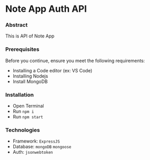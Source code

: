 # Note App Auth API

### Abstract
This is API of Note App

### Prerequisites
Before you continue, ensure you meet the following requirements:
- Installing a Code editor (ex: VS Code)
- Installing Nodejs
- Install MongoDB

### Installation 
- Open Terminal
- Run `npm i`
- Run `npm start`

### Technologies
- Framework: `ExpressJS`
- Database: `mongoDB` `mongoose`
- Auth: `jsonwebtoken`
